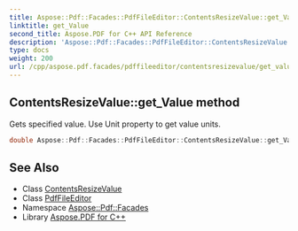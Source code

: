 ```yaml
---
title: Aspose::Pdf::Facades::PdfFileEditor::ContentsResizeValue::get_Value method
linktitle: get_Value
second_title: Aspose.PDF for C++ API Reference
description: 'Aspose::Pdf::Facades::PdfFileEditor::ContentsResizeValue::get_Value method. Gets specified value. Use Unit property to get value units in C++.'
type: docs
weight: 200
url: /cpp/aspose.pdf.facades/pdffileeditor/contentsresizevalue/get_value/
---
```

## ContentsResizeValue::get_Value method


Gets specified value. Use Unit property to get value units.

```cpp
double Aspose::Pdf::Facades::PdfFileEditor::ContentsResizeValue::get_Value() const
```

## See Also

* Class [ContentsResizeValue](../)
* Class [PdfFileEditor](../../)
* Namespace [Aspose::Pdf::Facades](../../../)
* Library [Aspose.PDF for C++](../../../../)
